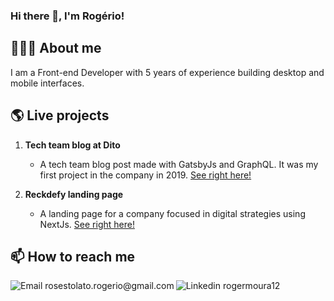 ### Hi there 👋, I'm Rogério!

## 🙋🏻‍♂️ About me
I am a Front-end Developer with 5 years of experience building desktop and mobile interfaces.

## 🌎 Live projects

1. **Tech team blog at Dito**
   - A tech team blog post made with GatsbyJs and GraphQL. It was my first project in the company in 2019. [See right here!](https://eng.dito.com.br/feras/)

2. **Reckdefy landing page**
   - A landing page for a company focused in digital strategies using NextJs. [See right here!](https://www.reckdefy.com/)

## 📫 How to reach me
<a href="mailto:rosestolato.rogerio@gmail.com?Subject=Lets%20Talk!">
   <img align="left" alt="Email rosestolato.rogerio@gmail.com" src="https://img.shields.io/badge/Email-D14836?style=for-the-badge&logo=gmail&logoColor=white" />
</a>
<a href="https://www.linkedin.com/in/rogermoura12/">
   <img align="left" alt="Linkedin rogermoura12" src="https://img.shields.io/badge/LinkedIn-0077B5?style=for-the-badge&logo=linkedin&logoColor=white" />
</a>



